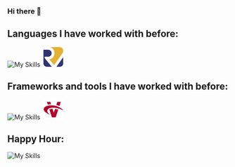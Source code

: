 ### Hi there 👋

<!--
**davidalmarinho/davidalmarinho** is a ✨ _special_ ✨ repository because its `README.md` (this file) appears on your GitHub profile.

Here are some ideas to get you started:

- 🔭 I’m currently working on ...
- 🌱 I’m currently learning ...
- 👯 I’m looking to collaborate on ...
- 🤔 I’m looking for help with ...
- 💬 Ask me about ...
- 📫 How to reach me: ...
- 😄 Pronouns: ...
- ⚡ Fun fact: ...
-->

## Languages I have worked with before:
![My Skills](https://skillicons.dev/icons?i=c,cpp,py,java,latex,js,html,css,postgres,ocaml)
<img src="icons/riscv-rounded.png" alt="RiscV" width="45" style="max-width: 100%; margin-left: 3px;">

## Frameworks and tools I have worked with before:
![My Skills](https://skillicons.dev/icons?i=cmake,git,gradle,maven,svg,threejs,docker)
<img src="icons/vulkan-rounded.png" alt="Vulkan" width="45" style="max-width: 100%; margin-left: 3px;">

## Happy Hour:
![My Skills](https://skillicons.dev/icons?i=c,rust,neovim,vscode,arch)
